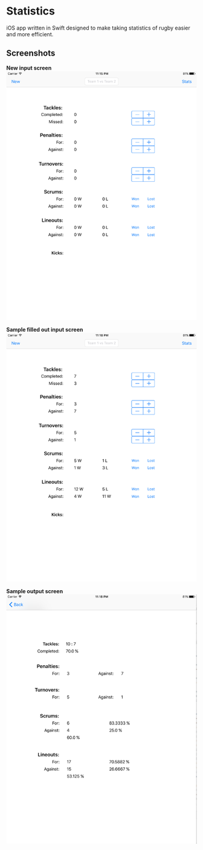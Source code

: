 # Statistics

iOS app written in Swift designed to make taking statistics of rugby easier and more efficient.

## Screenshots
**New input screen**
![input screen](screenshots/screenshot1.png)

**Sample filled out input screen**
![input screen2](screenshots/screenshot3.png)

**Sample output screen**
![output screen](screenshots/screenshot2.png)
